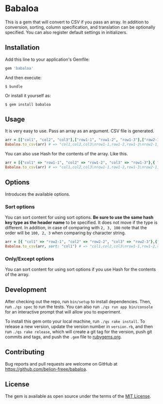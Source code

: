 # Babaloa

This is a gem that will convert to CSV if you pass an array. In addition to conversion, sorting, column specification, and translation can be optionally specified.
You can also register default settings in initializers.

## Installation

Add this line to your application's Gemfile:

```ruby
gem 'babaloa'
```

And then execute:

    $ bundle

Or install it yourself as:

    $ gem install babaloa

## Usage
It is very easy to use. Pass an array as an argument. CSV file is generated.

```ruby
arr = [["col1", "col2", "col3"],["row1-1", "row1-2", "row1-3"],["row2-1", "row2-2", "row2-3"]]
Babaloa.to_csv(arr) # => "col1,col2,col3\nrow1-1,row1-2,row1-3\nrow2-1,row2-2,row2-3\n"
```

You can also use Hash for the contents of the array. Like this.

```ruby
arr = [{"col1" => "row1-1", "col2" => "row1-2", "col3" => "row1-3"},{ "col1" => "row2-1", "col2" => "row2-2", "col3" => "row2-3"}]
Babaloa.to_csv(arr) # => "col1,col2,col3\nrow1-1,row1-2,row1-3\nrow2-1,row2-2,row2-3\n"
```

## Options
Introduces the available options.

### Sort options
You can sort content for using sort options.
**Be sure to use the same hash key type as the header name** to be specified. It does not move if the type is different. In addition, in case of comparing with `2, 3, 100` note that the order will be `100, 2, 3` when comparing by character string.

```ruby
arr = [{ "col1" => "row2-1", "col2" => "row2-2", "col3" => "row2-3"},{"col1" => "row1-1", "col2" => "row1-2", "col3" => "row1-3"}]
Babaloa.to_csv(arr, sort: "col1") # => "col1,col2,col3\nrow1-1,row1-2,row1-3\nrow2-1,row2-2,row2-3\n"
```

### Only/Except options
You can sort content for using sort options if you use Hash for the contents of the array.


## Development

After checking out the repo, run `bin/setup` to install dependencies. Then, run `./qs spec` to run the tests. You can also run `./qs run app bin/console` for an interactive prompt that will allow you to experiment.

To install this gem onto your local machine, run `./qs rake install`. To release a new version, update the version number in `version.rb`, and then run `./qs rake release`, which will create a git tag for the version, push git commits and tags, and push the `.gem` file to [rubygems.org](https://rubygems.org).

## Contributing

Bug reports and pull requests are welcome on GitHub at https://github.com/belion-freee/babaloa.

## License

The gem is available as open source under the terms of the [MIT License](https://opensource.org/licenses/MIT).
